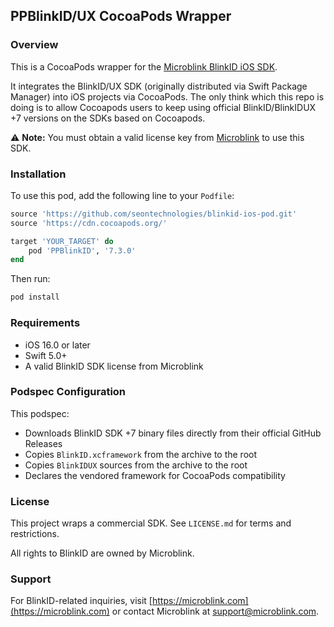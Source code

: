 ## PPBlinkID/UX CocoaPods Wrapper

### Overview

This is a CocoaPods wrapper for the [Microblink BlinkID iOS SDK](https://github.com/BlinkID/blinkid-ios).

It integrates the BlinkID/UX SDK (originally distributed via Swift Package Manager) into iOS projects via CocoaPods. The only think which this repo is doing is to allow Cocoapods users to keep using official BlinkID/BlinkIDUX +7 versions on the SDKs based on Cocoapods.

⚠️ **Note:** You must obtain a valid license key from [Microblink](https://microblink.com) to use this SDK.

### Installation

To use this pod, add the following line to your `Podfile`:

```ruby
source 'https://github.com/seontechnologies/blinkid-ios-pod.git'
source 'https://cdn.cocoapods.org/'

target 'YOUR_TARGET' do 
    pod 'PPBlinkID', '7.3.0'
end
```

Then run:

```bash
pod install
```

### Requirements

- iOS 16.0 or later
- Swift 5.0+
- A valid BlinkID SDK license from Microblink

### Podspec Configuration

This podspec:
- Downloads BlinkID SDK +7 binary files directly from their official GitHub Releases
- Copies `BlinkID.xcframework` from the archive to the root
- Copies `BlinkIDUX` sources from the archive to the root
- Declares the vendored framework for CocoaPods compatibility


### License

This project wraps a commercial SDK. See `LICENSE.md` for terms and restrictions.  

All rights to BlinkID are owned by Microblink.

### Support

For BlinkID-related inquiries, visit [https://microblink.com](https://microblink.com) or contact Microblink at [support@microblink.com](mailto:support@microblink.com).
